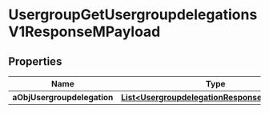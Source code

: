 

# UsergroupGetUsergroupdelegationsV1ResponseMPayload

## Properties

Name | Type | Description | Notes
------------ | ------------- | ------------- | -------------
**aObjUsergroupdelegation** | [**List&lt;UsergroupdelegationResponseCompound&gt;**](UsergroupdelegationResponseCompound.md) |  | 




